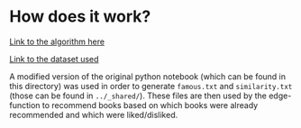 # How does it work?

[Link to the algorithm here](https://github.com/dibyajeet125/Recommender-System)

[Link to the dataset used](https://www.kaggle.com/datasets/arashnic/book-recommendation-dataset/data)

A modified version of the original python notebook (which can be found in this
directory) was used in order to generate `famous.txt` and `similarity.txt`
(those can be found in `../_shared/`). These files are then used by the
edge-function to recommend books based on which books were already recommended
and which were liked/disliked.

